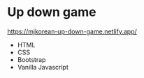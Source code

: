 # Up down game
https://mjkorean-up-down-game.netlify.app/
- HTML
- CSS
- Bootstrap
- Vanilla Javascript
